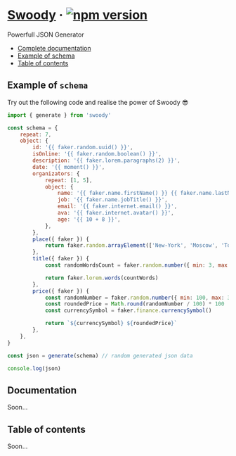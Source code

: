 # [Swoody](https://github.com/tobira-shoe/swoody) &middot; [![npm version](https://img.shields.io/npm/v/swoody.svg?style=flat)](https://www.npmjs.com/package/swoody)

Powerfull JSON Generator

-   [Complete documentation](#documentation)
-   [Example of schema](#example-of-schema)
-   [Table of contents](#table-of-contents)

## Example of `schema`

Try out the following code and realise the power of Swoody 😎

```js
import { generate } from 'swoody'

const schema = {
    repeat: 7,
    object: {
        id: '{{ faker.random.uuid() }}',
        isOnline: '{{ faker.random.boolean() }}',
        description: '{{ faker.lorem.paragraphs(2) }}',
        date: '{{ moment() }}',
        organizators: {
            repeat: [1, 5],
            object: {
                name: '{{ faker.name.firstName() }} {{ faker.name.lastName() }}',
                job: '{{ faker.name.jobTitle() }}',
                email: '{{ faker.internet.email() }}',
                ava: '{{ faker.internet.avatar() }}',
                age: '{{ 10 + 8 }}',
            },
        },
        place({ faker }) {
            return faker.random.arrayElement(['New-York', 'Moscow', 'Tokyo'])
        },
        title({ faker }) {
            const randomWordsCount = faker.random.number({ min: 3, max: 12 })

            return faker.lorem.words(countWords)
        },
        price({ faker }) {
            const randomNumber = faker.random.number({ min: 100, max: 3000 })
            const roundedPrice = Math.round(randomNumber / 100) * 100
            const currencySymbol = faker.finance.currencySymbol()

            return `${currencySymbol} ${roundedPrice}`
        },
    },
}

const json = generate(schema) // random generated json data

console.log(json)
```

## Documentation

Soon...

## Table of contents

Soon...
